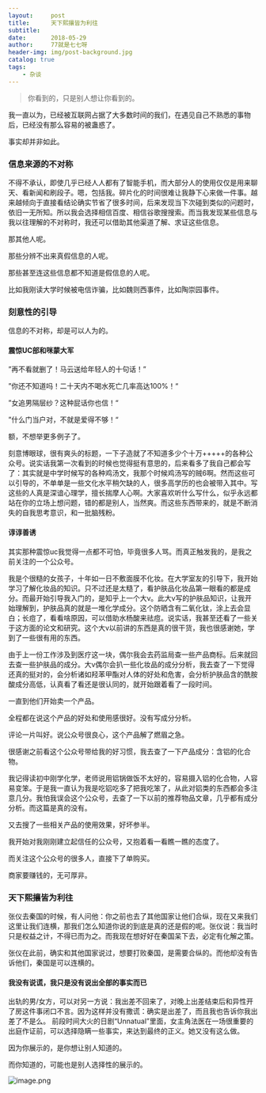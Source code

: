 ```yaml
---
layout:     post
title:      天下熙攘皆为利往
subtitle:   
date:       2018-05-29
author:     77就是七七呀
header-img: img/post-background.jpg
catalog: true
tags:
    - 杂谈
---
```

[^_^]: # (哈哈我是注释，不会在浏览器中显示。)
[^_^]: # (tags包含杂谈，Life ？，Books,Korea，El Psy Congroo)


>你看到的，只是别人想让你看到的。

我一直以为，已经被互联网占据了大多数时间的我们，在遇见自己不熟悉的事物后，已经没有那么容易的被蛊惑了。

事实却并非如此。

### 信息来源的不对称

不得不承认，即使几乎已经人人都有了智能手机，而大部分人的使用仅仅是用来聊天、看新闻和刷段子。嗯，包括我。碎片化的时间很难让我静下心来做一件事。越来越倾向于直接看结论确实节省了很多时间，后来发现当下次碰到类似的问题时，依旧一无所知。所以我会选择相信百度、相信谷歌搜搜索。而当我发现某些信息与我以往理解的不对称时，我还可以借助其他渠道了解、求证这些信息。

那其他人呢。

那些分辨不出来真假信息的人呢。

那些甚至连这些信息都不知道是假信息的人呢。

比如我刚读大学时候被电信诈骗，比如魏则西事件，比如陶崇园事件。

### 刻意性的引导

信息的不对称，却是可以人为的。

#### 震惊UC部和咪蒙大军

”再不看就删了！马云送给年轻人的十句话！”

”你还不知道吗！二十天内不喝水死亡几率高达100%！“

”女追男隔层纱？这种屁话你也信！“

”什么门当户对，不就是爱得不够！“

额，不想举更多例子了。

刻意博眼球，很有爽头的标题，一下子造就了不知道多少个十万+++++的各种公众号。说实话我第一次看到的时候也觉得挺有意思的，后来看多了我自己都会写了：其实就是中学时候写的各种鸡汤文，我那个时候鸡汤写的贼6啊。然而这些可以引导的，不单单是一些文化水平稍欠缺的人，很多高学历的也会被带入其中。写这些的人真是深谙心理学，擅长揣摩人心啊。大家喜欢听什么写什么，似乎永远都站在你的立场上想问题，错的都是别人，当然爽。而这些东西带来的，就是不断消失的自我思考意识，和一批脑残粉。

#### 谆谆善诱

其实那种震惊uc我觉得一点都不可怕，毕竟很多人骂。而真正触发我的，是我之前关注的一个公众号。

我是个很糙的女孩子，十年如一日不敷面膜不化妆。在大学室友的引导下，我开始学习了解化妆品的知识。只不过还是太糙了，看护肤品化妆品第一眼看的都是成分。而最开始引导我入门的，是知乎上一个大v。此大v写的护肤品知识，让我开始理解到，护肤品真的就是一堆化学成分。这个防晒含有二氧化钛，涂上去会显白；长痘了，看看啥原因，可以借助水杨酸来祛痘。说实话，我甚至还看了一些关于这方面的论文和研究。这个大v以前讲的东西是真的很干货，我也很感谢她，学到了一些很有用的东西。

由于上一份工作涉及到医疗这一块，偶尔我会去药监局查一些产品商标。后来就回去查一些护肤品的成分。大v偶尔会扒一些化妆品的成分分析，我去查了一下觉得还真的挺对的，会分析诸如羟苯甲酯对人体的好处和危害，会分析护肤品含的酰胺酸成分高低，认真看了看还是很认同的，就开始跟着看了一段时间。

一直到他们开始卖一个产品。

全程都在说这个产品的好处和使用感很好。没有写成分分析。

评论一片叫好。说公众号很良心，这个产品解了燃眉之急。

很感谢之前看这个公众号带给我的好习惯，我去查了一下产品成分：含铝的化合物。

我记得读初中刚学化学，老师说用铝锅做饭不太好的，容易摄入铝的化合物，人容易变笨。于是我一直认为我是吃铝吃多了把我吃笨了，从此对铝类的东西都会多注意几分。我怕我误会这个公众号，去查了一下以前的推荐物品文章，几乎都有成分分析。而这篇是真的没有。

又去搜了一些相关产品的使用效果，好坏参半。

我开始对我刚刚建立起信任的公众号，又抱着看一看瞧一瞧的态度了。

而关注这个公众号的很多人，直接下了单购买。

商家要赚钱的，无可厚非。

### 天下熙攘皆为利往

张仪去秦国的时候，有人问他：你之前也去了其他国家让他们合纵，现在又来我们这里让我们连横，那我们怎么知道你说的到底是真的还是假的呢。张仪说：我当时只是权益之计，不得已而为之。而我现在想好好在秦国呆下去，必定有化解之策。

张仪在此前，确实和其他国家说过，想要打败秦国，是需要合纵的。而他却没有告诉他们，秦国是可以连横的。

#### 我没有说谎，我只是没有说出全部的事实而已

出轨的男/女方，可以对另一方说：我出差不回来了，对晚上出差结束后和异性开了房这件事闭口不言。因为这样并没有撒谎：确实是出差了，而且我也告诉你我出差了不是么。
前段时间大火的日剧“Unnatual”里面，女主角法医在一场很重要的出庭作证前，可以选择隐瞒一些事实，来达到最终的正义。她又没有这么做。

因为你展示的，是你想让别人知道的。

而你知道的，可能也是别人选择性的展示的。

![image.png](https://i.loli.net/2020/05/25/HpMIw4KV9z2eboy.png)

